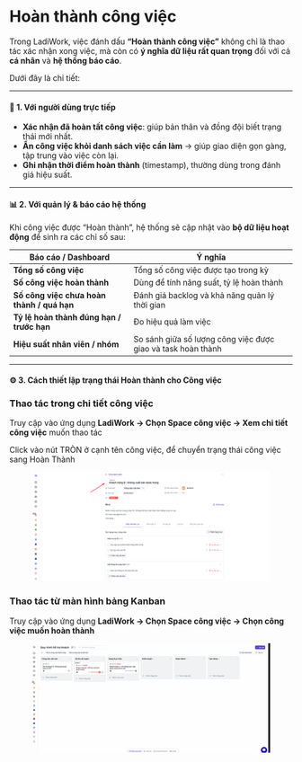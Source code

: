 # Hoàn thành công việc

Trong LadiWork, việc đánh dấu **“Hoàn thành công việc”** không chỉ là thao tác xác nhận xong việc, mà còn có **ý nghĩa dữ liệu rất quan trọng** đối với cả **cá nhân** và **hệ thống báo cáo**.

Dưới đây là chi tiết:

***

#### 🎯 1. Với người dùng trực tiếp&#x20;

* **Xác nhận đã hoàn tất công việc**: giúp bản thân và đồng đội biết trạng thái mới nhất.
* **Ẩn công việc khỏi danh sách việc cần làm** → giúp giao diện gọn gàng, tập trung vào việc còn lại.
* **Ghi nhận thời điểm hoàn thành** (timestamp), thường dùng trong đánh giá hiệu suất.

***

#### 📊 2. Với quản lý & báo cáo hệ thống

Khi công việc được “Hoàn thành”, hệ thống sẽ cập nhật vào **bộ dữ liệu hoạt động** để sinh ra các chỉ số sau:

| Báo cáo / Dashboard                        | Ý nghĩa                                                       |
| ------------------------------------------ | ------------------------------------------------------------- |
| **Tổng số công việc**                      | Tổng số công việc được tạo trong kỳ                           |
| **Số công việc hoàn thành**                | Dùng để tính năng suất, tỷ lệ hoàn thành                      |
| **Số công việc chưa hoàn thành / quá hạn** | Đánh giá backlog và khả năng quản lý thời gian                |
| **Tỷ lệ hoàn thành đúng hạn / trước hạn**  | Đo hiệu quả làm việc                                          |
| **Hiệu suất nhân viên / nhóm**             | So sánh giữa số lượng công việc  được giao và task hoàn thành |

***

#### ⚙️ 3.  Cách thiết lập trạng thái Hoàn thành cho Công việc&#x20;

### Thao tác trong chi tiết công việc&#x20;

Truy cập vào ứng dụng **LadiWork -> Chọn Space công việc -> Xem chi tiết công việc** muốn thao tác

Click vào nút TRÒN ở cạnh tên công việc, để chuyển trạng thái công việc sang Hoàn Thành&#x20;

<figure><img src="../../../.gitbook/assets/image (1553).png" alt=""><figcaption></figcaption></figure>

### &#x20;Thao tác từ màn hình bảng Kanban&#x20;

Truy cập vào ứng dụng **LadiWork -> Chọn Space công việc -> Chọn công việc muốn hoàn thành**&#x20;

<figure><img src="../../../.gitbook/assets/thành công cv.gif" alt=""><figcaption></figcaption></figure>
